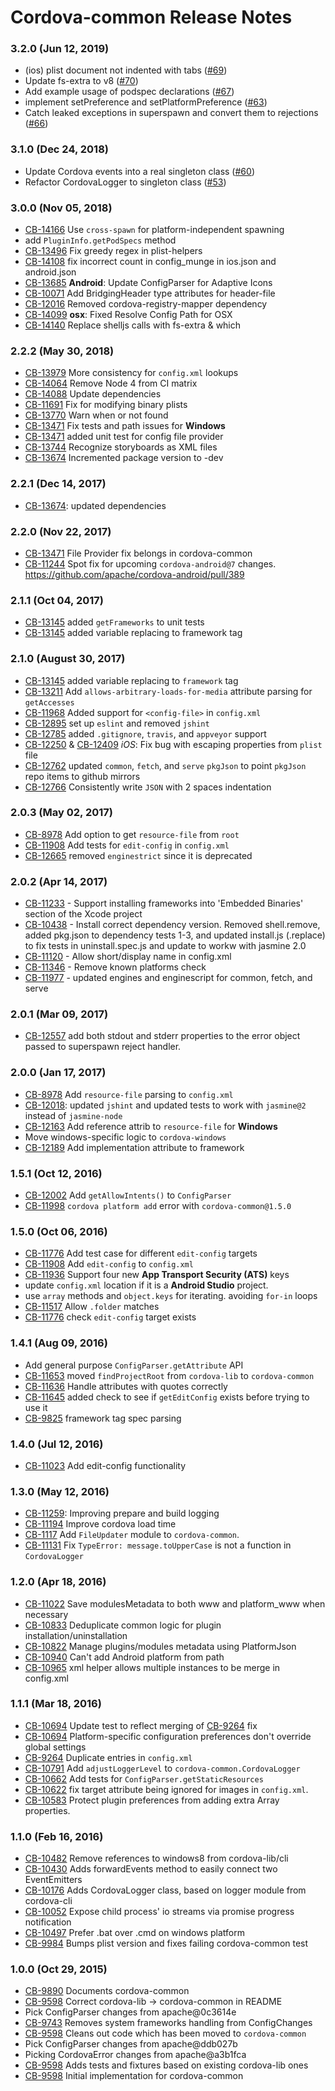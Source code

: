 <!--
#
# Licensed to the Apache Software Foundation (ASF) under one
# or more contributor license agreements.  See the NOTICE file
# distributed with this work for additional information
# regarding copyright ownership.  The ASF licenses this file
# to you under the Apache License, Version 2.0 (the
# "License"); you may not use this file except in compliance
# with the License.  You may obtain a copy of the License at
#
# http://www.apache.org/licenses/LICENSE-2.0
#
# Unless required by applicable law or agreed to in writing,
# software distributed under the License is distributed on an
# "AS IS" BASIS, WITHOUT WARRANTIES OR CONDITIONS OF ANY
#  KIND, either express or implied.  See the License for the
# specific language governing permissions and limitations
# under the License.
#
-->
# Cordova-common Release Notes

### 3.2.0 (Jun 12, 2019)
* (ios) plist document not indented with tabs ([#69](https://github.com/apache/cordova-common/pull/69))
* Update fs-extra to v8 ([#70](https://github.com/apache/cordova-common/pull/70))
* Add example usage of podspec declarations ([#67](https://github.com/apache/cordova-common/pull/67))
* implement setPreference and setPlatformPreference ([#63](https://github.com/apache/cordova-common/pull/63))
* Catch leaked exceptions in superspawn and convert them to rejections ([#66](https://github.com/apache/cordova-common/pull/66))

### 3.1.0 (Dec 24, 2018)
* Update Cordova events into a real singleton class ([#60](https://github.com/apache/cordova-common/pull/60))
* Refactor CordovaLogger to singleton class ([#53](https://github.com/apache/cordova-common/pull/53))

### 3.0.0 (Nov 05, 2018)
* [CB-14166](https://issues.apache.org/jira/browse/CB-14166) Use `cross-spawn` for platform-independent spawning
* add `PluginInfo.getPodSpecs` method
* [CB-13496](https://issues.apache.org/jira/browse/CB-13496) Fix greedy regex in plist-helpers
* [CB-14108](https://issues.apache.org/jira/browse/CB-14108) fix incorrect count in config_munge in ios.json and android.json
* [CB-13685](https://issues.apache.org/jira/browse/CB-13685) **Android**: Update ConfigParser for Adaptive Icons
* [CB-10071](https://issues.apache.org/jira/browse/CB-10071) Add BridgingHeader type attributes for header-file
* [CB-12016](https://issues.apache.org/jira/browse/CB-12016) Removed cordova-registry-mapper dependency
* [CB-14099](https://issues.apache.org/jira/browse/CB-14099) **osx**: Fixed Resolve Config Path for OSX
* [CB-14140](https://issues.apache.org/jira/browse/CB-14140) Replace shelljs calls with fs-extra & which

### 2.2.2 (May 30, 2018)
* [CB-13979](https://issues.apache.org/jira/browse/CB-13979) More consistency for `config.xml` lookups
* [CB-14064](https://issues.apache.org/jira/browse/CB-14064) Remove Node 4 from CI matrix
* [CB-14088](https://issues.apache.org/jira/browse/CB-14088) Update dependencies
* [CB-11691](https://issues.apache.org/jira/browse/CB-11691) Fix for modifying binary plists
* [CB-13770](https://issues.apache.org/jira/browse/CB-13770) Warn when <edit-config> or <config-file> not found
* [CB-13471](https://issues.apache.org/jira/browse/CB-13471) Fix tests and path issues for **Windows**
* [CB-13471](https://issues.apache.org/jira/browse/CB-13471) added unit test for config file provider
* [CB-13744](https://issues.apache.org/jira/browse/CB-13744) Recognize storyboards as XML files
* [CB-13674](https://issues.apache.org/jira/browse/CB-13674) Incremented package version to -dev

### 2.2.1 (Dec 14, 2017)
* [CB-13674](https://issues.apache.org/jira/browse/CB-13674): updated dependencies

### 2.2.0 (Nov 22, 2017)
* [CB-13471](https://issues.apache.org/jira/browse/CB-13471) File Provider fix belongs in cordova-common
* [CB-11244](https://issues.apache.org/jira/browse/CB-11244) Spot fix for upcoming `cordova-android@7` changes. https://github.com/apache/cordova-android/pull/389

### 2.1.1 (Oct 04, 2017)
* [CB-13145](https://issues.apache.org/jira/browse/CB-13145) added `getFrameworks` to unit tests
* [CB-13145](https://issues.apache.org/jira/browse/CB-13145) added variable replacing to framework tag

### 2.1.0 (August 30, 2017)
* [CB-13145](https://issues.apache.org/jira/browse/CB-13145) added variable replacing to `framework` tag
* [CB-13211](https://issues.apache.org/jira/browse/CB-13211) Add `allows-arbitrary-loads-for-media` attribute parsing for `getAccesses`
* [CB-11968](https://issues.apache.org/jira/browse/CB-11968) Added support for `<config-file>` in `config.xml`
* [CB-12895](https://issues.apache.org/jira/browse/CB-12895) set up `eslint` and removed `jshint`
* [CB-12785](https://issues.apache.org/jira/browse/CB-12785) added `.gitignore`, `travis`, and `appveyor` support
* [CB-12250](https://issues.apache.org/jira/browse/CB-12250) & [CB-12409](https://issues.apache.org/jira/browse/CB-12409) *iOS*: Fix bug with escaping properties from `plist` file
* [CB-12762](https://issues.apache.org/jira/browse/CB-12762) updated `common`, `fetch`, and `serve` `pkgJson` to point `pkgJson` repo items to github mirrors
* [CB-12766](https://issues.apache.org/jira/browse/CB-12766) Consistently write `JSON` with 2 spaces indentation

### 2.0.3 (May 02, 2017)
* [CB-8978](https://issues.apache.org/jira/browse/CB-8978) Add option to get `resource-file` from `root`
* [CB-11908](https://issues.apache.org/jira/browse/CB-11908) Add tests for `edit-config` in `config.xml`
* [CB-12665](https://issues.apache.org/jira/browse/CB-12665) removed `enginestrict` since it is deprecated

### 2.0.2 (Apr 14, 2017)
* [CB-11233](https://issues.apache.org/jira/browse/CB-11233) - Support installing frameworks into 'Embedded Binaries' section of the Xcode project
* [CB-10438](https://issues.apache.org/jira/browse/CB-10438) - Install correct dependency version. Removed shell.remove, added pkg.json to dependency tests 1-3, and updated install.js (.replace) to fix tests in uninstall.spec.js and update to workw with jasmine 2.0
* [CB-11120](https://issues.apache.org/jira/browse/CB-11120) - Allow short/display name in config.xml
* [CB-11346](https://issues.apache.org/jira/browse/CB-11346) - Remove known platforms check
* [CB-11977](https://issues.apache.org/jira/browse/CB-11977) - updated engines and enginescript for common, fetch, and serve

### 2.0.1 (Mar 09, 2017)
* [CB-12557](https://issues.apache.org/jira/browse/CB-12557) add both stdout and stderr properties to the error object passed to superspawn reject handler.

### 2.0.0 (Jan 17, 2017)
* [CB-8978](https://issues.apache.org/jira/browse/CB-8978) Add `resource-file` parsing to `config.xml`
* [CB-12018](https://issues.apache.org/jira/browse/CB-12018): updated `jshint` and updated tests to work with `jasmine@2` instead of `jasmine-node`
* [CB-12163](https://issues.apache.org/jira/browse/CB-12163) Add reference attrib to `resource-file` for **Windows**
* Move windows-specific logic to `cordova-windows`
* [CB-12189](https://issues.apache.org/jira/browse/CB-12189) Add implementation attribute to framework

### 1.5.1 (Oct 12, 2016)
* [CB-12002](https://issues.apache.org/jira/browse/CB-12002) Add `getAllowIntents()` to `ConfigParser`
* [CB-11998](https://issues.apache.org/jira/browse/CB-11998) `cordova platform add` error with `cordova-common@1.5.0`

### 1.5.0 (Oct 06, 2016)
* [CB-11776](https://issues.apache.org/jira/browse/CB-11776) Add test case for different `edit-config` targets
* [CB-11908](https://issues.apache.org/jira/browse/CB-11908) Add `edit-config` to `config.xml`
* [CB-11936](https://issues.apache.org/jira/browse/CB-11936) Support four new **App Transport Security (ATS)** keys
* update `config.xml` location if it is a **Android Studio** project.
* use `array` methods and `object.keys` for iterating. avoiding `for-in` loops
* [CB-11517](https://issues.apache.org/jira/browse/CB-11517) Allow `.folder` matches
* [CB-11776](https://issues.apache.org/jira/browse/CB-11776) check `edit-config` target exists

### 1.4.1 (Aug 09, 2016)
* Add general purpose `ConfigParser.getAttribute` API
* [CB-11653](https://issues.apache.org/jira/browse/CB-11653) moved `findProjectRoot` from `cordova-lib` to `cordova-common`
* [CB-11636](https://issues.apache.org/jira/browse/CB-11636) Handle attributes with quotes correctly
* [CB-11645](https://issues.apache.org/jira/browse/CB-11645) added check to see if `getEditConfig` exists before trying to use it
* [CB-9825](https://issues.apache.org/jira/browse/CB-9825) framework tag spec parsing

### 1.4.0 (Jul 12, 2016)
* [CB-11023](https://issues.apache.org/jira/browse/CB-11023) Add edit-config functionality

### 1.3.0 (May 12, 2016)
* [CB-11259](https://issues.apache.org/jira/browse/CB-11259): Improving prepare and build logging
* [CB-11194](https://issues.apache.org/jira/browse/CB-11194) Improve cordova load time
* [CB-1117](https://issues.apache.org/jira/browse/CB-1117) Add `FileUpdater` module to `cordova-common`.
* [CB-11131](https://issues.apache.org/jira/browse/CB-11131) Fix `TypeError: message.toUpperCase` is not a function in `CordovaLogger`

### 1.2.0 (Apr 18, 2016)
* [CB-11022](https://issues.apache.org/jira/browse/CB-11022) Save modulesMetadata to both www and platform_www when necessary
* [CB-10833](https://issues.apache.org/jira/browse/CB-10833) Deduplicate common logic for plugin installation/uninstallation
* [CB-10822](https://issues.apache.org/jira/browse/CB-10822) Manage plugins/modules metadata using PlatformJson
* [CB-10940](https://issues.apache.org/jira/browse/CB-10940) Can't add Android platform from path
* [CB-10965](https://issues.apache.org/jira/browse/CB-10965) xml helper allows multiple instances to be merge in config.xml

### 1.1.1 (Mar 18, 2016)
* [CB-10694](https://issues.apache.org/jira/browse/CB-10694) Update test to reflect merging of [CB-9264](https://issues.apache.org/jira/browse/CB-9264) fix
* [CB-10694](https://issues.apache.org/jira/browse/CB-10694) Platform-specific configuration preferences don't override global settings
* [CB-9264](https://issues.apache.org/jira/browse/CB-9264) Duplicate entries in `config.xml`
* [CB-10791](https://issues.apache.org/jira/browse/CB-10791) Add `adjustLoggerLevel` to `cordova-common.CordovaLogger`
* [CB-10662](https://issues.apache.org/jira/browse/CB-10662) Add tests for `ConfigParser.getStaticResources`
* [CB-10622](https://issues.apache.org/jira/browse/CB-10622) fix target attribute being ignored for images in `config.xml`.
* [CB-10583](https://issues.apache.org/jira/browse/CB-10583) Protect plugin preferences from adding extra Array properties.

### 1.1.0 (Feb 16, 2016)
* [CB-10482](https://issues.apache.org/jira/browse/CB-10482) Remove references to windows8 from cordova-lib/cli
* [CB-10430](https://issues.apache.org/jira/browse/CB-10430) Adds forwardEvents method to easily connect two EventEmitters
* [CB-10176](https://issues.apache.org/jira/browse/CB-10176) Adds CordovaLogger class, based on logger module from cordova-cli
* [CB-10052](https://issues.apache.org/jira/browse/CB-10052) Expose child process' io streams via promise progress notification
* [CB-10497](https://issues.apache.org/jira/browse/CB-10497) Prefer .bat over .cmd on windows platform
* [CB-9984](https://issues.apache.org/jira/browse/CB-9984) Bumps plist version and fixes failing cordova-common test

### 1.0.0 (Oct 29, 2015)

* [CB-9890](https://issues.apache.org/jira/browse/CB-9890) Documents cordova-common
* [CB-9598](https://issues.apache.org/jira/browse/CB-9598) Correct cordova-lib -> cordova-common in README
* Pick ConfigParser changes from apache@0c3614e
* [CB-9743](https://issues.apache.org/jira/browse/CB-9743) Removes system frameworks handling from ConfigChanges
* [CB-9598](https://issues.apache.org/jira/browse/CB-9598) Cleans out code which has been moved to `cordova-common`
* Pick ConfigParser changes from apache@ddb027b
* Picking CordovaError changes from apache@a3b1fca
* [CB-9598](https://issues.apache.org/jira/browse/CB-9598) Adds tests and fixtures based on existing cordova-lib ones
* [CB-9598](https://issues.apache.org/jira/browse/CB-9598) Initial implementation for cordova-common

